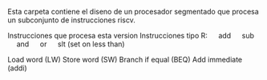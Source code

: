 Esta carpeta contiene el diseno de un procesador segmentado que procesa un subconjunto de instrucciones riscv.

Instrucciones que procesa esta version
Instrucciones tipo R:
  add
  sub
  and
  or
  slt (set on less than)

Load word (LW)
Store word (SW)
Branch if equal (BEQ)
Add immediate (addi)
